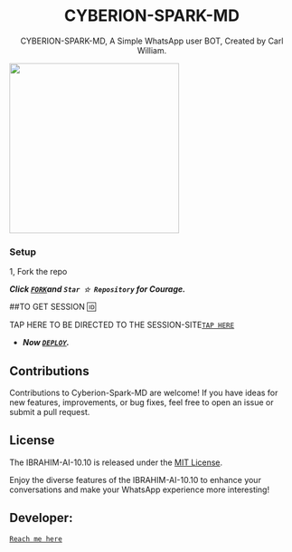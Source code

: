  <h1 align="center"> CYBERION-SPARK-MD </h1>
<p align="center"> CYBERION-SPARK-MD, A Simple WhatsApp user BOT, Created by Carl William.
</p>



<img src="https://telegra.ph/file/c744958d33851b1e4d10b.jpg" width="300" height="300"/>



### Setup

1, Fork the repo

   ***Click [`FORK`](https://github.com/Carl165/Cyberion-Spark-MD-/fork)and `Star ☆ Repository` for Courage.***
  


##TO GET SESSION 🆔 

TAP HERE TO BE DIRECTED TO THE SESSION-SITE[`TAP HERE`](https://github.com/Carl165/SESSION_SITE)




   
 - ***Now [`DEPLOY`](https://dashboard.heroku.com/new?template=https://github.com/ibrahimaitech/original/tree/main?tab=readme-ov-file).***


## Contributions

Contributions to Cyberion-Spark-MD are welcome! If you have ideas for new features, improvements, or bug fixes, feel free to open an issue or submit a pull request.

## License

The IBRAHIM-AI-10.10 is released under the [MIT License](https://opensource.org/licenses/MIT).

Enjoy the diverse features of the IBRAHIM-AI-10.10  to enhance your conversations and make your WhatsApp experience more interesting!

## Developer:
[`Reach me here`](https://github.com/Carl165/CARLTECH-INFO)
